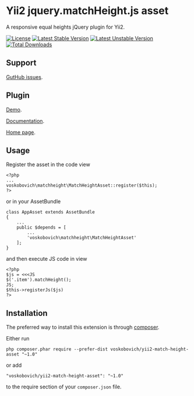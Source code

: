 Yii2 jquery.matchHeight.js asset
================================

A responsive equal heights jQuery plugin for Yii2.

[![License](https://poser.pugx.org/voskobovich/yii2-match-height-asset/license.svg)](https://packagist.org/packages/voskobovich/yii2-match-height-asset)
[![Latest Stable Version](https://poser.pugx.org/voskobovich/yii2-match-height-asset/v/stable.svg)](https://packagist.org/packages/voskobovich/yii2-match-height-asset)
[![Latest Unstable Version](https://poser.pugx.org/voskobovich/yii2-match-height-asset/v/unstable.svg)](https://packagist.org/packages/voskobovich/yii2-match-height-asset)
[![Total Downloads](https://poser.pugx.org/voskobovich/yii2-match-height-asset/downloads.svg)](https://packagist.org/packages/voskobovich/yii2-match-height-asset)


Support
---
[GutHub issues](https://github.com/voskobovich/yii2-match-height-asset/issues).


Plugin
---
[Demo](http://brm.io/jquery-match-height-demo/).  

[Documentation](https://github.com/liabru/jquery-match-height).  

[Home page](http://brm.io/jquery-match-height/).


Usage
---

Register the asset in the code view 
```
<?php
...
voskobovich\matchheight\MatchHeightAsset::register($this);
?>
```  
or in your AssetBundle  
```
class AppAsset extends AssetBundle
{
    ...
    public $depends = [
        ...
        'voskobovich\matchheight\MatchHeightAsset'
    ];
}
```  
and then execute JS code in view 
```
<?php
$js = <<<JS
$('.item').matchHeight();
JS;
$this->registerJs($js)
?>
```


Installation
---

The preferred way to install this extension is through [composer](http://getcomposer.org/download/).

Either run

```
php composer.phar require --prefer-dist voskobovich/yii2-match-height-asset "~1.0"
```

or add

```
"voskobovich/yii2-match-height-asset": "~1.0"
```

to the require section of your `composer.json` file.
